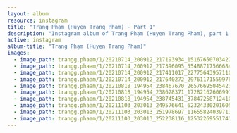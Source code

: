 ```yaml
---
layout: album
resource: instagram
title: "Trang Phạm (Huyen Trang Pham) - Part 1"
description: "Instagram album of Trang Phạm (Huyen Trang Pham), part 1."
active: instagram
album-title: "Trang Phạm (Huyen Trang Pham)"
images:
  - image_path: trangg.phaam/1/20210714_200912_217193934_151676507034224_8777714584089168977_n.jpg
  - image_path: trangg.phaam/1/20210714_200912_217396095_554887175666842_4304311300030436092_n.jpg
  - image_path: trangg.phaam/1/20210714_200912_217411017_2277564395711047_4931280957174645898_n.jpg
  - image_path: trangg.phaam/1/20210714_200912_217640272_2976117155997847_7858411733728706833_n.jpg
  - image_path: trangg.phaam/1/20210818_194954_238467670_2657669504542326_3322614380617926965_n.jpg
  - image_path: trangg.phaam/1/20210818_194954_238628371_1728216260699152_6031517408762724956_n.jpg
  - image_path: trangg.phaam/1/20210818_194954_238745431_378472587124102_809659253778081286_n.jpg
  - image_path: trangg.phaam/1/20211103_203013_249576641_623243302016056_3743580189189161898_n.jpg
  - image_path: trangg.phaam/1/20211103_203013_251978697_1165582403971332_6505494545783145218_n.jpg
  - image_path: trangg.phaam/1/20211103_203013_252238116_1253226955174143_1284579890554812852_n.jpg
---
```

